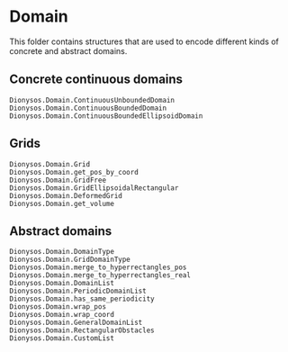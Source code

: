 # Domain

This folder contains structures that are used to encode different kinds of concrete and abstract domains.

## Concrete continuous domains 
```@docs
Dionysos.Domain.ContinuousUnboundedDomain
Dionysos.Domain.ContinuousBoundedDomain
Dionysos.Domain.ContinuousBoundedEllipsoidDomain
```

## Grids 
```@docs
Dionysos.Domain.Grid
Dionysos.Domain.get_pos_by_coord
Dionysos.Domain.GridFree
Dionysos.Domain.GridEllipsoidalRectangular
Dionysos.Domain.DeformedGrid
Dionysos.Domain.get_volume
```

## Abstract domains 
```@docs
Dionysos.Domain.DomainType
Dionysos.Domain.GridDomainType
Dionysos.Domain.merge_to_hyperrectangles_pos
Dionysos.Domain.merge_to_hyperrectangles_real
Dionysos.Domain.DomainList
Dionysos.Domain.PeriodicDomainList
Dionysos.Domain.has_same_periodicity
Dionysos.Domain.wrap_pos
Dionysos.Domain.wrap_coord
Dionysos.Domain.GeneralDomainList
Dionysos.Domain.RectangularObstacles
Dionysos.Domain.CustomList
```